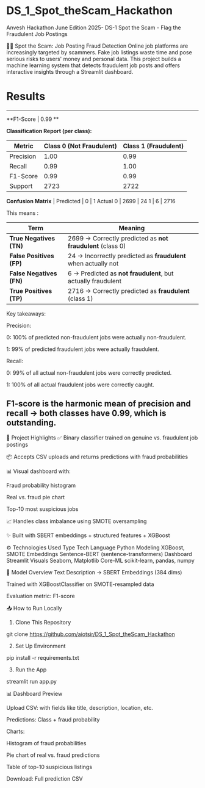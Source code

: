 # DS_1_Spot_theScam_Hackathon
Anvesh Hackathon June Edition 2025- DS-1 Spot the Scam - Flag the Fraudulent Job Postings

🕵️‍♀️ Spot the Scam: Job Posting Fraud Detection
Online job platforms are increasingly targeted by scammers. Fake job listings waste time and pose serious risks to users' money and personal data.
This project builds a machine learning system that detects fraudulent job posts and offers interactive insights through a Streamlit dashboard.


# Results
------------------

**F1-Score  | 0.99 **

**Classification Report (per class):**

| Metric    | Class 0 (Not Fraudulent) | Class 1 (Fraudulent) |
| --------- | ------------------------ | -------------------- |
| Precision | 1.00                     | 0.99                 |
| Recall    | 0.99                     | 1.00                 |
| F1-Score  | 0.99                     | 0.99                 |
| Support   | 2723                     | 2722                 |

**Confusion Matrix**
           |   Predicted
           |   0    |  1
Actual  0  | 2699   | 24
        1  |   6    | 2716
        
This means :

| Term                     | Meaning                                                        |
| ------------------------ | -------------------------------------------------------------- |
| **True Negatives (TN)**  | 2699 → Correctly predicted as **not fraudulent** (class 0)     |
| **False Positives (FP)** | 24 → Incorrectly predicted as **fraudulent** when actually not |
| **False Negatives (FN)** | 6 → Predicted as **not fraudulent**, but actually fraudulent   |
| **True Positives (TP)**  | 2716 → Correctly predicted as **fraudulent** (class 1)         |


Key takeaways:

Precision:

0: 100% of predicted non-fraudulent jobs were actually non-fraudulent.

1: 99% of predicted fraudulent jobs were actually fraudulent.

Recall:

0: 99% of all actual non-fraudulent jobs were correctly predicted.

1: 100% of all actual fraudulent jobs were correctly caught.

F1-score is the harmonic mean of precision and recall → both classes have 0.99, which is outstanding.
-----------------------------------------------------------------------------------------------------------------------------------------------------------------------------------------------------------------

🚀 Project Highlights
✅ Binary classifier trained on genuine vs. fraudulent job postings

📦 Accepts CSV uploads and returns predictions with fraud probabilities

📊 Visual dashboard with:

Fraud probability histogram

Real vs. fraud pie chart

Top-10 most suspicious jobs

📈 Handles class imbalance using SMOTE oversampling

✨ Built with SBERT embeddings + structured features + XGBoost


                   
⚙️ Technologies Used
Type	        Tech
Language	    Python
Modeling	    XGBoost, SMOTE
Embeddings	  Sentence-BERT (sentence-transformers)
Dashboard	    Streamlit
Visuals	      Seaborn, Matplotlib
Core-ML     	scikit-learn, pandas, numpy

🧠 Model Overview
Text Description → SBERT Embeddings (384 dims)

Trained with XGBoostClassifier on SMOTE-resampled data

Evaluation metric: F1-score

📥 How to Run Locally
1. Clone This Repository
 
git clone https://github.com/aiotsir/DS_1_Spot_theScam_Hackathon
 
2. Set Up Environment
 
pip install -r requirements.txt

3. Run the App
 
 streamlit run app.py
 

📊 Dashboard Preview

Upload CSV: with fields like title, description, location, etc.

Predictions: Class + fraud probability

Charts:

Histogram of fraud probabilities

Pie chart of real vs. fraud predictions

Table of top-10 suspicious listings

Download: Full prediction CSV
